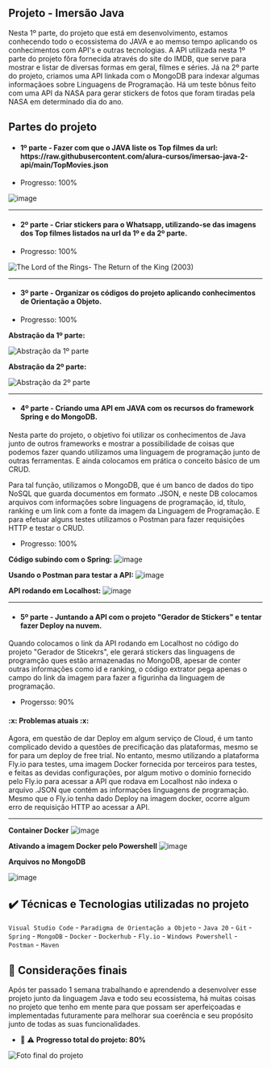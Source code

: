 ## Projeto - Imersão Java

Nesta 1º parte, do projeto que está em desenvolvimento, estamos conhecendo todo o ecossistema do JAVA e ao memso tempo aplicando os conhecimentos com API's e outras tecnologias.
A API utilizada nesta 1º parte do projeto fôra fornecida através do site do IMDB, que serve para mostrar e listar de diversas formas em geral, filmes e séries.
Já na 2º parte do projeto, criamos uma API linkada com o MongoDB para indexar algumas informaçãoes sobre Linguagens de Programação.
Há um teste bônus feito com uma API da NASA para gerar stickers de fotos que foram tiradas pela NASA em determinado dia do ano. 

## Partes do projeto

- <h4> 1º parte - Fazer com que o JAVA liste os Top filmes da url: https://raw.githubusercontent.com/alura-cursos/imersao-java-2-api/main/TopMovies.json </h4>
- Progresso: 100% 


![image](https://user-images.githubusercontent.com/49702498/229950279-ff814102-6ae5-49a1-8611-bd7b2ad2382d.png)


-----------------------------------------------------------------------------------------------------------------------------------------------------------------------

- <h4> 2º parte - Criar stickers para o Whatsapp, utilizando-se das imagens dos Top filmes listados na url da 1º e da 2º parte. </h4>
- Progresso: 100%

![The Lord of the Rings- The Return of the King (2003)](https://user-images.githubusercontent.com/49702498/229015752-aff862b2-a1a8-404c-b581-b218f635a6fe.png)


-----------------------------------------------------------------------------------------------------------------------------------------------------------------------

- <h4> 3º parte - Organizar os códigos do projeto aplicando conhecimentos de Orientação a Objeto. </h4>
- Progresso: 100%
 
 **Abstração da 1º parte:**
 
 
 
 
![Abstração da 1º parte](https://user-images.githubusercontent.com/49702498/229947749-f80a91b0-51d5-45c4-a554-146504d6df82.png)


 **Abstração da 2º parte:**
 
 
 
 
![Abstração da 2º parte](https://user-images.githubusercontent.com/49702498/229948575-0b6c6192-3cab-4231-8e30-9bf119b0bdd0.png)
        

        

-----------------------------------------------------------------------------------------------------------------------------------------------------------------------

- <h4>  4º parte - Criando uma API em JAVA com os recursos do framework Spring e do MongoDB. </h4>
Nesta parte do projeto, o objetivo foi utilizar os conhecimentos de Java junto de outros frameworks e mostrar a possibilidade de coisas que podemos fazer quando utilizamos uma linguagem de programação junto de outras ferramentas. E ainda colocamos em prática o conceito básico de um CRUD.

Para tal função, utilizamos o MongoDB, que é um banco de dados do tipo NoSQL que guarda documentos em formato .JSON, e neste DB colocamos arquivos com informações sobre linguagens de programação, id, título, ranking e um link com a fonte da imagem da Linguagem de Programação. E para efetuar alguns testes utilizamos o Postman para fazer requisições HTTP e testar o CRUD.

- Progresso: 100%

**Código subindo com o Spring:**
![image](https://user-images.githubusercontent.com/49702498/229951720-a1746913-7893-472a-a4cb-fdf1d3fc0097.png)




**Usando o Postman para testar a API:**
![image](https://user-images.githubusercontent.com/49702498/229955287-2b42aceb-0a52-4030-b88e-1d3acaa7019e.png)




**API rodando em Localhost:**
![image](https://user-images.githubusercontent.com/49702498/229954459-2616af32-2aea-4359-9fb2-ce2c8fe1788f.png)



-----------------------------------------------------------------------------------------------------------------------------------------------------------------------

- <h4> 5º parte - Juntando a API com o projeto "Gerador de Stickers" e tentar fazer Deploy na nuvem. </h4>
Quando colocamos o link da API rodando em Localhost no código do projeto "Gerador de Sticekrs", ele gerará stickers das linguagens de programção ques estão armazenadas
no MongoDB, apesar de conter outras informações como id e ranking, o código extrator pega apenas o campo do link da imagem para fazer a figurinha da linguagem de programação.
- Progersso: 90%

 <h4> :x: Problemas atuais :x: </h4>
Agora, em questão de dar Deploy em algum serviço de Cloud, é um tanto complicado devido a questões de precificação das plataformas, mesmo se for para um deploy de free trial. No entanto, mesmo utilizando a plataforma Fly.io para testes, uma imagem Docker fornecida por terceiros para testes, e feitas as devidas configurações, por algum motivo o domínio fornecido pelo Fly.io para acessar a API que rodava em Localhost não indexa o arquivo .JSON que contém as informações linguagens de programação.
Mesmo que o Fly.io tenha dado Deploy na imagem docker, ocorre algum erro de requisição HTTP ao acessar a API.

-----------------------------------------------------------------------------------------------------------------------------------------------------------------------
**Container Docker**
![image](https://user-images.githubusercontent.com/49702498/229959160-745ce864-0456-495e-8471-67e53d310ae9.png)


**Ativando a imagem Docker pelo Powershell**
![image](https://user-images.githubusercontent.com/49702498/229965409-30c447bb-b32e-4df6-a099-8be070dd011e.png)




**Arquivos no MongoDB**


![image](https://user-images.githubusercontent.com/49702498/229966209-7dad412f-1e7b-4541-be6c-b480f324d97e.png)


## :heavy_check_mark: Técnicas e Tecnologias utilizadas no projeto
`Visual Studio Code` - `Paradigma de Orientação a Objeto` - `Java 20` - `Git` - `Spring` -  `MongoDB` - `Docker` - `Dockerhub` - `Fly.io` - `Windows Powershell` - `Postman` - `Maven`



## :checkered_flag: Considerações finais
Após ter passado 1 semana trabalhando e aprendendo a desenvolver esse projeto junto da linguagem Java e todo seu ecossistema, há muitas coisas no projeto que tenho em mente para que possam ser aperfeiçoadas e implementadas futuramente para melhorar sua coerência e seu propósito junto de todas as suas funcionalidades.
- :construction: :warning: **Progresso total do projeto: 80%**


![Foto final do projeto](https://user-images.githubusercontent.com/49702498/229974311-b290df24-4447-47f5-9de5-ab93d243013a.jpg)



